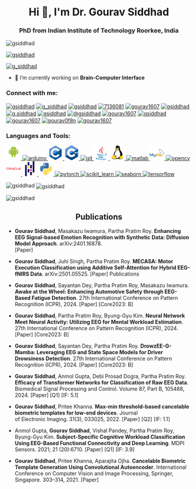 <h1 align="center">Hi 👋, I'm Dr. Gourav Siddhad</h1>
<h3 align="center">PhD from Indian Institute of Technology Roorkee, India</h3>

<p align="left"> <img src="https://komarev.com/ghpvc/?username=gsiddhad&label=Profile%20views&color=0e75b6&style=flat" alt="gsiddhad" /> </p>

<p align="left"> <a href="https://github.com/ryo-ma/github-profile-trophy"><img src="https://github-profile-trophy.vercel.app/?username=gsiddhad" alt="gsiddhad" /></a> </p>

<p align="left"> <a href="https://twitter.com/g_siddhad" target="blank"><img src="https://img.shields.io/twitter/follow/g_siddhad?logo=twitter&style=for-the-badge" alt="g_siddhad" /></a> </p>

- 🔭 I’m currently working on **Brain-Computer Interface**

<h3 align="left">Connect with me:</h3>
<p align="left">
<a href="https://dev.to/gsiddhad" target="blank"><img align="center" src="https://raw.githubusercontent.com/rahuldkjain/github-profile-readme-generator/master/src/images/icons/Social/devto.svg" alt="gsiddhad" height="30" width="40" /></a>
<a href="https://twitter.com/g_siddhad" target="blank"><img align="center" src="https://raw.githubusercontent.com/rahuldkjain/github-profile-readme-generator/master/src/images/icons/Social/twitter.svg" alt="g_siddhad" height="30" width="40" /></a>
<a href="https://linkedin.com/in/gsiddhad" target="blank"><img align="center" src="https://raw.githubusercontent.com/rahuldkjain/github-profile-readme-generator/master/src/images/icons/Social/linked-in-alt.svg" alt="gsiddhad" height="30" width="40" /></a>
<a href="https://stackoverflow.com/users/7136081" target="blank"><img align="center" src="https://raw.githubusercontent.com/rahuldkjain/github-profile-readme-generator/master/src/images/icons/Social/stack-overflow.svg" alt="7136081" height="30" width="40" /></a>
<a href="https://kaggle.com/gourav1607" target="blank"><img align="center" src="https://raw.githubusercontent.com/rahuldkjain/github-profile-readme-generator/master/src/images/icons/Social/kaggle.svg" alt="gourav1607" height="30" width="40" /></a>
<a href="https://fb.com/gsiddhad" target="blank"><img align="center" src="https://raw.githubusercontent.com/rahuldkjain/github-profile-readme-generator/master/src/images/icons/Social/facebook.svg" alt="gsiddhad" height="30" width="40" /></a>
<a href="https://instagram.com/g.siddhad" target="blank"><img align="center" src="https://raw.githubusercontent.com/rahuldkjain/github-profile-readme-generator/master/src/images/icons/Social/instagram.svg" alt="g.siddhad" height="30" width="40" /></a>
<a href="https://dribbble.com/gsiddhad" target="blank"><img align="center" src="https://raw.githubusercontent.com/rahuldkjain/github-profile-readme-generator/master/src/images/icons/Social/dribbble.svg" alt="gsiddhad" height="30" width="40" /></a>
<a href="https://medium.com/@gsiddhad" target="blank"><img align="center" src="https://raw.githubusercontent.com/rahuldkjain/github-profile-readme-generator/master/src/images/icons/Social/medium.svg" alt="@gsiddhad" height="30" width="40" /></a>
<a href="https://www.codechef.com/users/gourav1607" target="blank"><img align="center" src="https://cdn.jsdelivr.net/npm/simple-icons@3.1.0/icons/codechef.svg" alt="gourav1607" height="30" width="40" /></a>
<a href="https://www.hackerrank.com/gsiddhad" target="blank"><img align="center" src="https://raw.githubusercontent.com/rahuldkjain/github-profile-readme-generator/master/src/images/icons/Social/hackerrank.svg" alt="gsiddhad" height="30" width="40" /></a>
<a href="https://codeforces.com/profile/gourav1607" target="blank"><img align="center" src="https://raw.githubusercontent.com/rahuldkjain/github-profile-readme-generator/master/src/images/icons/Social/codeforces.svg" alt="gourav1607" height="30" width="40" /></a>
<a href="https://auth.geeksforgeeks.org/user/gourav0f8n" target="blank"><img align="center" src="https://raw.githubusercontent.com/rahuldkjain/github-profile-readme-generator/master/src/images/icons/Social/geeks-for-geeks.svg" alt="gourav0f8n" height="30" width="40" /></a>
<a href="https://www.topcoder.com/members/gourav1607" target="blank"><img align="center" src="https://raw.githubusercontent.com/rahuldkjain/github-profile-readme-generator/master/src/images/icons/Social/topcoder.svg" alt="gourav1607" height="30" width="40" /></a>
</p>

<h3 align="left">Languages and Tools:</h3>
<p align="left"> <a href="https://developer.android.com" target="_blank" rel="noreferrer"> <img src="https://raw.githubusercontent.com/devicons/devicon/master/icons/android/android-original-wordmark.svg" alt="android" width="40" height="40"/> </a> <a href="https://www.arduino.cc/" target="_blank" rel="noreferrer"> <img src="https://cdn.worldvectorlogo.com/logos/arduino-1.svg" alt="arduino" width="40" height="40"/> </a> <a href="https://www.cprogramming.com/" target="_blank" rel="noreferrer"> <img src="https://raw.githubusercontent.com/devicons/devicon/master/icons/c/c-original.svg" alt="c" width="40" height="40"/> </a> <a href="https://www.w3schools.com/cpp/" target="_blank" rel="noreferrer"> <img src="https://raw.githubusercontent.com/devicons/devicon/master/icons/cplusplus/cplusplus-original.svg" alt="cplusplus" width="40" height="40"/> </a> <a href="https://git-scm.com/" target="_blank" rel="noreferrer"> <img src="https://www.vectorlogo.zone/logos/git-scm/git-scm-icon.svg" alt="git" width="40" height="40"/> </a> <a href="https://www.java.com" target="_blank" rel="noreferrer"> <img src="https://raw.githubusercontent.com/devicons/devicon/master/icons/java/java-original.svg" alt="java" width="40" height="40"/> </a> <a href="https://www.linux.org/" target="_blank" rel="noreferrer"> <img src="https://raw.githubusercontent.com/devicons/devicon/master/icons/linux/linux-original.svg" alt="linux" width="40" height="40"/> </a> <a href="https://www.mathworks.com/" target="_blank" rel="noreferrer"> <img src="https://upload.wikimedia.org/wikipedia/commons/2/21/Matlab_Logo.png" alt="matlab" width="40" height="40"/> </a> <a href="https://www.mysql.com/" target="_blank" rel="noreferrer"> <img src="https://raw.githubusercontent.com/devicons/devicon/master/icons/mysql/mysql-original-wordmark.svg" alt="mysql" width="40" height="40"/> </a> <a href="https://opencv.org/" target="_blank" rel="noreferrer"> <img src="https://www.vectorlogo.zone/logos/opencv/opencv-icon.svg" alt="opencv" width="40" height="40"/> </a> <a href="https://www.oracle.com/" target="_blank" rel="noreferrer"> <img src="https://raw.githubusercontent.com/devicons/devicon/master/icons/oracle/oracle-original.svg" alt="oracle" width="40" height="40"/> </a> <a href="https://pandas.pydata.org/" target="_blank" rel="noreferrer"> <img src="https://raw.githubusercontent.com/devicons/devicon/2ae2a900d2f041da66e950e4d48052658d850630/icons/pandas/pandas-original.svg" alt="pandas" width="40" height="40"/> </a> <a href="https://www.python.org" target="_blank" rel="noreferrer"> <img src="https://raw.githubusercontent.com/devicons/devicon/master/icons/python/python-original.svg" alt="python" width="40" height="40"/> </a> <a href="https://pytorch.org/" target="_blank" rel="noreferrer"> <img src="https://www.vectorlogo.zone/logos/pytorch/pytorch-icon.svg" alt="pytorch" width="40" height="40"/> </a> <a href="https://scikit-learn.org/" target="_blank" rel="noreferrer"> <img src="https://upload.wikimedia.org/wikipedia/commons/0/05/Scikit_learn_logo_small.svg" alt="scikit_learn" width="40" height="40"/> </a> <a href="https://seaborn.pydata.org/" target="_blank" rel="noreferrer"> <img src="https://seaborn.pydata.org/_images/logo-mark-lightbg.svg" alt="seaborn" width="40" height="40"/> </a> <a href="https://www.tensorflow.org" target="_blank" rel="noreferrer"> <img src="https://www.vectorlogo.zone/logos/tensorflow/tensorflow-icon.svg" alt="tensorflow" width="40" height="40"/> </a> </p>

<p><img align="left" src="https://github-readme-stats.vercel.app/api/top-langs?username=gsiddhad&show_icons=true&locale=en&layout=compact" alt="gsiddhad" /></p>

<p>&nbsp;<img align="center" src="https://github-readme-stats.vercel.app/api?username=gsiddhad&show_icons=true&locale=en" alt="gsiddhad" /></p>

<p><img align="center" src="https://github-readme-streak-stats.herokuapp.com/?user=gsiddhad&" alt="gsiddhad" /></p>

<h2 align="center">Publications</h2>

- **Gourav Siddhad**, Masakazu Iwamura, Partha Pratim Roy. **Enhancing EEG Signal-based Emotion Recognition with Synthetic Data: Diffusion Model Approach**. arXiv:2401.16878.
<br>[Paper]

- **Gourav Siddhad**, Juhi Singh, Partha Pratim Roy. **MECASA: Motor Execution Classification using Additive Self-Attention for Hybrid EEG-fNIRS Data**. arXiv:2501.05525.
[Paper]
Publications

- **Gourav Siddhad**, Sayantan Dey, Partha Pratim Roy, Masakazu Iwamura. **Awake at the Wheel: Enhancing Automotive Safety through EEG-Based Fatigue Detection**. 27th International Conference on Pattern Recognition (ICPR), 2024.
[Paper] [Core2023: B]

- **Gourav Siddhad**, Partha Pratim Roy, Byung-Gyu Kim. **Neural Network Meet Neural Activity: Utilizing EEG for Mental Workload Estimation**. 27th International Conference on Pattern Recognition (ICPR), 2024.
[Paper] [Core2023: B]

- **Gourav Siddhad**, Sayantan Dey, Partha Pratim Roy. **DrowzEE-G-Mamba: Leveraging EEG and State Space Models for Driver Drowsiness Detection**. 27th International Conference on Pattern Recognition (ICPR), 2024.
[Paper] [Core2023: B]

- **Gourav Siddhad**, Anmol Gupta, Debi Prosad Dogra, Partha Pratim Roy. **Efficacy of Transformer Networks for Classification of Raw EEG Data**. Biomedical Signal Processing and Control. Volume 87, Part B, 105488, 2024.
[Paper] [Q1] [IF: 5.1]

- **Gourav Siddhad**, Pritee Khanna. **Max-min threshold-based cancelable biometric templates for low-end devices**. Journal of Electronic Imaging. 31(3), 033025, 2022.
[Paper] [Q2] [IF: 1.1]

- Anmol Gupta, **Gourav Siddhad**, Vishal Pandey, Partha Pratim Roy, Byung-Gyu Kim. **Subject-Specific Cognitive Workload Classification Using EEG-Based Functional Connectivity and Deep Learning**. MDPI Sensors. 2021; 21 (20):6710.
[Paper] [Q1] [IF: 3.9]

- **Gourav Siddhad**, Pritee Khanna, Aparajita Ojha. **Cancelable Biometric Template Generation Using Convolutional Autoencoder**. International Conference on Computer Vision and Image Processing, Springer, Singapore. 303–314, 2021.
[Paper]
